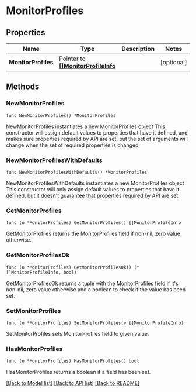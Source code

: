 # MonitorProfiles

## Properties

Name | Type | Description | Notes
------------ | ------------- | ------------- | -------------
**MonitorProfiles** | Pointer to [**[]MonitorProfileInfo**](MonitorProfileInfo.md) |  | [optional] 

## Methods

### NewMonitorProfiles

`func NewMonitorProfiles() *MonitorProfiles`

NewMonitorProfiles instantiates a new MonitorProfiles object
This constructor will assign default values to properties that have it defined,
and makes sure properties required by API are set, but the set of arguments
will change when the set of required properties is changed

### NewMonitorProfilesWithDefaults

`func NewMonitorProfilesWithDefaults() *MonitorProfiles`

NewMonitorProfilesWithDefaults instantiates a new MonitorProfiles object
This constructor will only assign default values to properties that have it defined,
but it doesn't guarantee that properties required by API are set

### GetMonitorProfiles

`func (o *MonitorProfiles) GetMonitorProfiles() []MonitorProfileInfo`

GetMonitorProfiles returns the MonitorProfiles field if non-nil, zero value otherwise.

### GetMonitorProfilesOk

`func (o *MonitorProfiles) GetMonitorProfilesOk() (*[]MonitorProfileInfo, bool)`

GetMonitorProfilesOk returns a tuple with the MonitorProfiles field if it's non-nil, zero value otherwise
and a boolean to check if the value has been set.

### SetMonitorProfiles

`func (o *MonitorProfiles) SetMonitorProfiles(v []MonitorProfileInfo)`

SetMonitorProfiles sets MonitorProfiles field to given value.

### HasMonitorProfiles

`func (o *MonitorProfiles) HasMonitorProfiles() bool`

HasMonitorProfiles returns a boolean if a field has been set.


[[Back to Model list]](../README.md#documentation-for-models) [[Back to API list]](../README.md#documentation-for-api-endpoints) [[Back to README]](../README.md)


